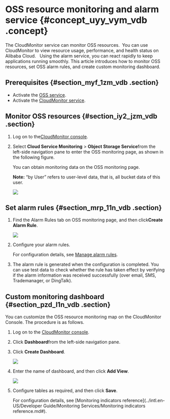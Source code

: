# OSS resource monitoring and alarm service {#concept_uyy_vym_vdb .concept}

The CloudMonitor service can monitor OSS resources.  You can use CloudMonitor to view resource usage, performance, and health status on Alibaba Cloud.   Using the alarm service, you can react rapidly to keep applications running smoothly. This article introduces how to monitor OSS resources, set OSS alarm rules, and create custom monitoring dashboard.

## Prerequisites {#section_myf_1zm_vdb .section}

-   Activate the [OSS service](https://www.alibabacloud.com/product/oss).
-   Activate the [CloudMonitor service](https://www.alibabacloud.com/product/cloud-monitor).

## Monitor OSS resources {#section_iy2_jzm_vdb .section}

1.  Log on to the[CloudMonitor console](https://cloudmonitor.console.aliyun.com/#/home/ecs).
2.  Select **Cloud Service Monitoring** \> **Object Storage Service**from the left-side navigation pane to enter the OSS monitoring page, as shown in the following figure.

    You can obtain monitoring data on the OSS monitoring page.

    **Note:** “by User” refers to user-level data, that is, all bucket data of this user.

    ![](http://static-aliyun-doc.oss-cn-hangzhou.aliyuncs.com/assets/img/4439/2299_en-US.png)


## Set alarm rules {#section_mrp_11n_vdb .section}

1.  Find the Alarm Rules tab on OSS monitoring page, and then click****Create Alarm Rule****.

    ![](http://static-aliyun-doc.oss-cn-hangzhou.aliyuncs.com/assets/img/4439/2300_en-US.png)

2.  Configure your alarm rules.

    For configuration details, see [Manage alarm rules](https://www.alibabacloud.com/help/doc-detail/28610.htm).

3.  The alarm rule is generated when the configuration is completed. You can use test data to check whether the rule has taken effect by verifying if the alarm information was received successfully \(over email, SMS, Trademanager, or DingTalk\).

## Custom monitoring dashboard {#section_pzd_l1n_vdb .section}

You can customize the OSS resource monitoring map on the CloudMonitor Console. The procedure is as follows.

1.  Log on to the [CloudMonitor console](https://cloudmonitor.console.aliyun.com/#/home/ecs).
2.  Click **Dashboard**from the left-side navigation pane.
3.  Click **Create Dashboard**.

    ![](http://static-aliyun-doc.oss-cn-hangzhou.aliyuncs.com/assets/img/4439/2302_en-US.png)

4.  Enter the name of dashboard, and then click **Add View**.

    ![](http://static-aliyun-doc.oss-cn-hangzhou.aliyuncs.com/assets/img/4439/2303_en-US.png)

5.  Configure tables as required, and then click **Save**.

    For configuration details, see [Monitoring indicators reference](../intl.en-US/Developer Guide/Monitoring Services/Monitoring indicators reference.md#).


